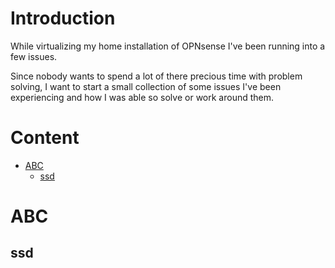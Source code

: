 ﻿# Introduction

While virtualizing my home installation of OPNsense I've been running into a few issues.

Since nobody wants to spend a lot of there precious time with problem solving, I want to start a small collection of some issues I've been experiencing and how I was able so solve or work around them.

# Content

- [ABC](#abc)
  - [ssd](#ssd)

# ABC
## ssd
